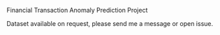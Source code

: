 

Financial Transaction Anomaly Prediction Project


Dataset available on request, please send me a message or open issue.

